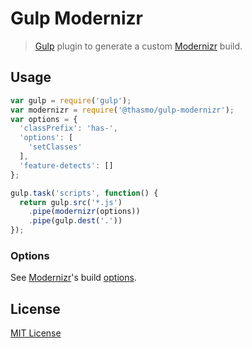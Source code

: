 # Gulp Modernizr
> [Gulp][gulp] plugin to generate a custom [Modernizr][modernizr] build.

## Usage
```js
var gulp = require('gulp');
var modernizr = require('@thasmo/gulp-modernizr');
var options = {
  'classPrefix': 'has-',
  'options': [
    'setClasses'
  ],
  'feature-detects': []
};

gulp.task('scripts', function() {
  return gulp.src('*.js')
    .pipe(modernizr(options))
    .pipe(gulp.dest('.'))
});
```

### Options
See [Modernizr][modernizr]'s build [options][options].

## License
[MIT License][license]

[gulp]: http://gulpjs.com/
[modernizr]: https://modernizr.com/
[options]: https://github.com/Modernizr/Modernizr/blob/master/lib/config-all.json
[license]: http://thasmo.mit-license.org/
